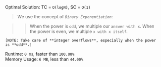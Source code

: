 Optimal Solution: TC = `O(logN)`, SC = `O(1)`

> We use the concept of *`Binary Exponentiation`*:

>> When the power is `odd`, we multiple our `answer with x`.
>> When the power is even, we multiple `x with x itself`.

`[NOTE: Take care of **integer overflows**, especially when the power is **odd**.]`

Runtime: `0 ms`, faster than `100.00%`<br>
Memory Usage: `6 MB`, less than `44.00%`